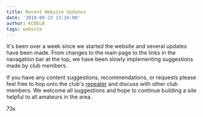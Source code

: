```yaml
---
title: Recent Website Updates
date: '2019-09-23 23:16:00'
author: KC0ELB
tags: website
---
```


It's been over a week since we started the website and several updates have been made. From changes to the main page to the links in the navagation bar at the top, we have been slowly implementing suggestions made by club members.

If you have any content suggestions, recommendations, or requests please feel free to hop onto the club's [repeater](/about/repeaternet.html) and discuss with other club members. We welcome all suggestions and hope to continue building a site helpful to all amateurs in the area.

73s
